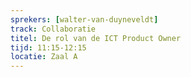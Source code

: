 ```yaml
---
sprekers: [walter-van-duyneveldt]
track: Collaboratie
titel: De rol van de ICT Product Owner
tijd: 11:15-12:15
locatie: Zaal A
---
```


